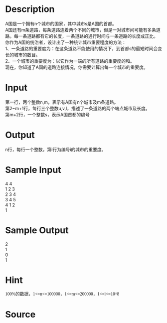 
# Description

<div class="content"><div>A国是一个拥有n个城市的国家，其中城市s是A国的首都。</div>
<div>A国还有m条道路，每条道路连着两个不同的城市，但是一对城市间可能有多条道路。每一条道路都有它的长度，一条道路的通行时间与一条道路的长度成正比。</div>
<div>你作为A国的统治者，设计出了一种统计城市重要程度的方法：</div>
<div>1、一条道路的重要度为：在这条道路不能使用的情况下，到首都s的最短时间会变长的城市的数目。</div>
<div>2、一个城市的重要度为：以它作为一端的所有道路的重要度的和。</div>
<div>现在，你知道了A国的道路连接情况，你需要计算出每一个城市的重要度。</div>
<p></p></div>

# Input

<div class="content"><div>第一行，两个整数n,m，表示有A国有n个城市及m条道路。</div>
<div>第2~m+1行，每行三个整数u,v,l，描述了一条道路的两个端点城市及长度。</div>
<div>第m+2行，一个整数s，表示A国首都的编号</div>
<p></p></div>

# Output

<div class="content"><p><a id="fck_paste_padding">﻿</a>n行，每行一个整数，第i行为编号i的城市的重要度。 </p>
<div></div>
<p></p></div>

# Sample Input

<div class="content"><span class="sampledata">4 4<br/>
1 2 3<br/>
2 3 4<br/>
3 4 5<br/>
4 1 2<br/>
1<br/>
</span></div>

# Sample Output

<div class="content"><span class="sampledata">2<br/>
1<br/>
0<br/>
1<br/>
</span></div>

# Hint

<div class="content"><p></p><p><span lang="EN-US" style="line-height: 18px; text-indent: 28px; font-family: &#39;Times New Roman&#39;;">100%</span><span style="line-height: 18px; text-indent: 28px; font-family: 宋体;">的数据，</span><span lang="EN-US" style="line-height: 18px; text-indent: 28px; font-family: &#39;Times New Roman&#39;;">1&lt;=n&lt;=100000</span><span style="line-height: 18px; text-indent: 28px; font-family: 宋体;">，</span><span lang="EN-US" style="line-height: 18px; text-indent: 28px; font-family: &#39;Times New Roman&#39;;">1&lt;=m&lt;=200000</span><span style="line-height: 18px; text-indent: 28px; font-family: 宋体;">，</span><span lang="EN-US" style="line-height: 18px; text-indent: 28px; font-family: &#39;Times New Roman&#39;;">1&lt;=l&lt;=10^8</span></p><p></p></div>

# Source

<div class="content"><p><a href="problemset.php?search="></a></p></div>

